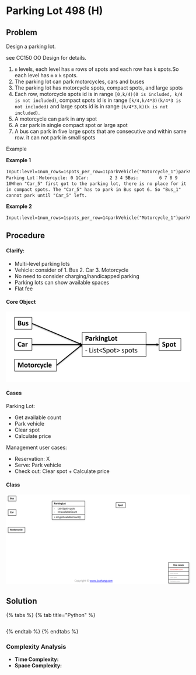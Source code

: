 # Parking Lot 498 \(H\)

## Problem

Design a parking lot.

see CC150 OO Design for details.

1. `n` levels, each level has `m` rows of spots and each row has `k` spots.So each level has `m` x `k` spots.
2. The parking lot can park motorcycles, cars and buses
3. The parking lot has motorcycle spots, compact spots, and large spots
4. Each row, motorcycle spots id is in range `[0,k/4)(0 is included, k/4 is not included)`, compact spots id is in range `[k/4,k/4*3)(k/4*3 is not included)` and large spots id is in range `[k/4*3,k)(k is not included)`.
5. A motorcycle can park in any spot
6. A car park in single compact spot or large spot
7. A bus can park in five large spots that are consecutive and within same row. it can not park in small spots

Example

**Example 1**

```text
Input:level=1num_rows=1spots_per_row=11parkVehicle("Motorcycle_1")parkVehicle("Car_1")parkVehicle("Car_2")parkVehicle("Car_3")parkVehicle("Car_4")parkVehicle("Car_5")parkVehicle("Bus_1")unParkVehicle("Car_5")parkVehicle("Bus_1")Output:truetruetruetruetruetruefalsetrueExplanation: Parking Lot：Motorcycle: 0 1Car:        2 3 4 5Bus:        6 7 8 9 10When "Car_5" first got to the parking lot, there is no place for it in compact spots. The "Car_5" has to park in Bus spot 6. So "Bus_1" cannot park until "Car_5" left.
```

**Example 2**

```text
Input:level=1num_rows=1spots_per_row=14parkVehicle("Motorcycle_1")parkVehicle("Motorcycle_2")parkVehicle("Motorcycle_3")parkVehicle("Car_1")parkVehicle("Car_2")parkVehicle("Car_3")parkVehicle("Motorcycle_4")parkVehicle("Car_4")parkVehicle("Car_5")parkVehicle("Car_6")parkVehicle("Car_7")parkVehicle("Bus_1")unParkVehicle("Car_1")unParkVehicle("Motorcycle_4")unParkVehicle("Car_3")unParkVehicle("Car_6")parkVehicle("Bus_1")unParkVehicle("Car_7")parkVehicle("Bus_1")Output:truetruetruetruetruetruetruetruetruetruetruefalsefalsetrue
```

## Procedure

#### Clarify:

* Multi-level parking lots
* Vehicle: consider of 1. Bus 2. Car 3. Motorcycle
* No need to consider charging/handicapped parking
* Parking lots can show available spaces
* Flat fee

#### Core Object

![](../../.gitbook/assets/screen-shot-2021-07-22-at-11.15.02-am.png)

#### Cases

Parking Lot:

* Get available count
* Park vehicle
* Clear spot
* Calculate price

Management user cases:

* Reservation: X
* Serve: Park vehicle
* Check out: Clear spot + Calculate price

#### Class

![](../../.gitbook/assets/screen-shot-2021-07-22-at-11.17.24-am.png)

## Solution 

{% tabs %}
{% tab title="Python" %}
```python

```
{% endtab %}
{% endtabs %}

### Complexity Analysis

* **Time Complexity:**
* **Space Complexity:**

